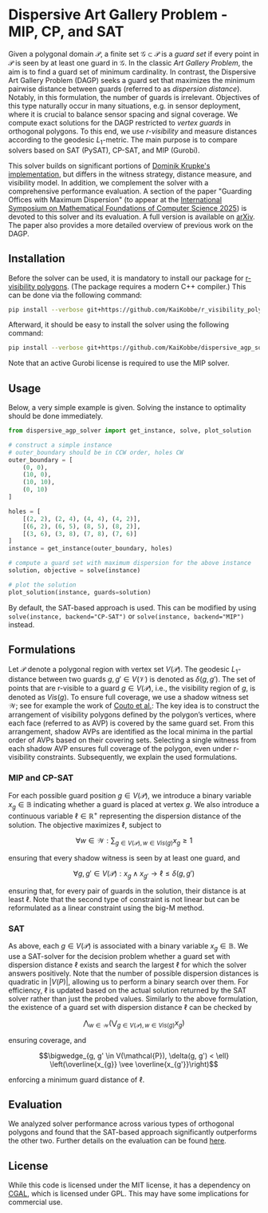 # Dispersive Art Gallery Problem - MIP, CP, and SAT

Given a polygonal domain $\mathcal P$, a finite set $\mathcal G \subset \mathcal P$ is a _guard set_ if every point in $\mathcal P$ is seen by at least one guard in $\mathcal G$.
In the classic _Art Gallery Problem_, the aim is to find a guard set of minimum cardinality.
In contrast, the Dispersive Art Gallery Problem (DAGP) seeks a guard set that maximizes the minimum pairwise distance between guards (referred to as _dispersion distance_). 
Notably, in this formulation, the number of guards is irrelevant. 
Objectives of this type naturally occur in many situations, e.g. in sensor deployment, where it is crucial to balance sensor spacing and signal coverage.
We compute exact solutions for the DAGP restricted to _vertex guards_ in orthogonal polygons. 
To this end, we use _r-visibility_ and measure distances according to the geodesic $L_1$-metric.
The main purpose is to compare solvers based on SAT (PySAT), CP-SAT, and MIP (Gurobi).

This solver builds on significant portions of [Dominik Krupke's implementation](https://github.com/d-krupke/dispersive_agp_solver), but differs in the witness strategy, distance measure, and visibility model. 
In addition, we complement the solver with a comprehensive performance evaluation.
A section of the paper "Guarding Offices with Maximum Dispersion" (to appear at the [International Symposium on Mathematical Foundations of Computer Science 2025](https://mfcs2025.mimuw.edu.pl)) is devoted to this solver and its evaluation. 
A full version is available on [arXiv](https://arxiv.org/abs/2506.21307).
The paper also provides a more detailed overview of previous work on the DAGP.

## Installation
Before the solver can be used, it is mandatory to install our package for [r-visibility polygons](https://github.com/KaiKobbe/r_visibility_polygons).
(The package requires a modern C++ compiler.)
This can be done via the following command:

```bash
pip install --verbose git+https://github.com/KaiKobbe/r_visibility_polygons/tree/main/rvispoly-main
```

Afterward, it should be easy to install the solver using the following command:

```bash
pip install --verbose git+https://github.com/KaiKobbe/dispersive_agp_solver/tree/main/dispersive_agp_solver
```

Note that an active Gurobi license is required to use the MIP solver.

## Usage

Below, a very simple example is given.
Solving the instance to optimality should be done immediately.

```python
from dispersive_agp_solver import get_instance, solve, plot_solution

# construct a simple instance
# outer_boundary should be in CCW order, holes CW
outer_boundary = [
    (0, 0),
    (10, 0),
    (10, 10),
    (0, 10)
]

holes = [
    [(2, 2), (2, 4), (4, 4), (4, 2)],
    [(6, 2), (6, 5), (8, 5), (8, 2)],
    [(3, 6), (3, 8), (7, 8), (7, 6)]
]
instance = get_instance(outer_boundary, holes)

# compute a guard set with maximum dispersion for the above instance
solution, objective = solve(instance)

# plot the solution 
plot_solution(instance, guards=solution)
```

By default, the SAT-based approach is used.
This can be modified by using `solve(instance, backend="CP-SAT")` or `solve(instance, backend="MIP")` instead.

## Formulations

Let $\mathcal P$ denote a polygonal region with vertex set $V(\mathcal P)$.
The geodesic $L_1$-distance between two guards $g,g' \in V(\mathcal V)$ is denoted as $\delta(g,g')$.
The set of points that are r-visible to a guard $g \in V(\mathcal P)$, i.e., the visibility region of $g$, is denoted as $Vis(g)$.
To ensure full coverage, we use a shadow witness set $\mathcal W$; see for example the work of [Couto et al.](https://link.springer.com/chapter/10.1007/978-3-540-68552-4_8):
The key idea is to construct the arrangement of visibility polygons defined by the polygon’s vertices, where each face (referred to as AVP) is covered by the same guard set. 
From this arrangement, shadow AVPs are identified as the local minima in the partial order of AVPs based on their covering sets. 
Selecting a single witness from each shadow AVP ensures full coverage of the polygon, even under r-visibility constraints.
Subsequently, we explain the used formulations.

### MIP and CP-SAT
For each possible guard position $g \in V(\mathcal P)$, we introduce a binary variable $x_g \in \mathbb{B}$ indicating whether a guard is placed at vertex $g$.
We also introduce a continuous variable $\ell \in \mathbb{R}^+$ representing the dispersion distance of the solution.
The objective maximizes $\ell$, subject to

$$\forall w\in \mathcal{W}: \sum_{g \in V(\mathcal{P}), w\in Vis(g)} x_g \geq 1$$

ensuring that every shadow witness is seen by at least one guard, and

$$\forall g, g' \in V(\mathcal{P}): x_{g} \wedge x_{g'} \rightarrow \ell \leq \delta(g, g')$$

ensuring that, for every pair of guards in the solution, their distance is at least $\ell$.
Note that the second type of constraint is not linear but can be reformulated as a linear constraint using the big-M method.

### SAT
As above, each  $g \in V(\mathcal P)$ is associated with a binary variable $x_g \in \mathbb{B}$.
We use a SAT-solver for the decision problem whether a guard set with dispersion distance $\ell$ exists and search the largest $\ell$ for which the solver answers positively.
Note that the number of possible dispersion distances is quadratic in $|V(P)|$, allowing us to perform a binary search over them.
For efficiency, $\ell$ is updated based on the actual solution returned by the SAT solver rather than just the probed values.
Similarly to the above formulation, the existence of a guard set with dispersion distance $\ell$ can be checked by

$$\bigwedge_{w \in \mathcal{W}} \left(\bigvee_{g \in V(\mathcal{P}), w \in Vis(g)} x_g\right)$$

ensuring coverage, and

$$\bigwedge_{g, g' \in V(\mathcal{P}), \delta(g, g') < \ell} \left(\overline{x_{g}} \vee \overline{x_{g'}}\right)$$

enforcing a minimum guard distance of $\ell$.

## Evaluation
We analyzed solver performance across various types of orthogonal polygons and found that the SAT-based approach significantly outperforms the other two. 
Further details on the evaluation can be found [here](https://github.com/KaiKobbe/dispersive_agp_solver/tree/main/evaluation).

## License

While this code is licensed under the MIT license, it has a dependency on
[CGAL](https://www.cgal.org/), which is licensed under GPL. This may have some
implications for commercial use.